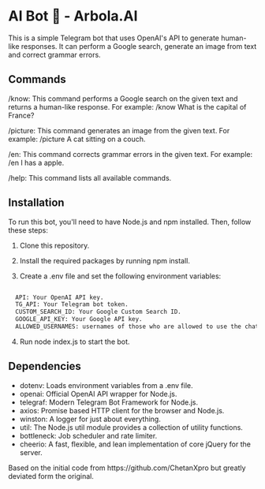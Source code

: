 # AI Bot 🧿 - Arbola.AI

This is a simple Telegram bot that uses OpenAI's API to generate human-like responses. It can perform a Google search, generate an image from text and correct grammar errors.

## Commands

/know: This command performs a Google search on the given text and returns a human-like response. For example: /know What is the capital of France?

/picture: This command generates an image from the given text. For example: /picture A cat sitting on a couch.

/en: This command corrects grammar errors in the given text. For example: /en I has a apple.

/help: This command lists all available commands.

## Installation

To run this bot, you'll need to have Node.js and npm installed. Then, follow these steps:

1. Clone this repository.

2. Install the required packages by running npm install.

3. Create a .env file and set the following environment variables:

```makefile

  API: Your OpenAI API key.
  TG_API: Your Telegram bot token.
  CUSTOM_SEARCH_ID: Your Google Custom Search ID.
  GOOGLE_API_KEY: Your Google API key.
  ALLOWED_USERNAMES: usernames of those who are allowed to use the chatbot
```

4. Run node index.js to start the bot.

## Dependencies

<ul>
  <li>dotenv: Loads environment variables from a .env file.</li>
  <li>openai: Official OpenAI API wrapper for Node.js.</li>
  <li>telegraf: Modern Telegram Bot Framework for Node.js.</li>
  <li>axios: Promise based HTTP client for the browser and Node.js.</li>
  <li>winston: A logger for just about everything.</li>
  <li>util: The Node.js util module provides a collection of utility functions.</li>
  <li>bottleneck: Job scheduler and rate limiter.</li>
  <li>cheerio: A fast, flexible, and lean implementation of core jQuery for the server.</li>
</ul>
Based on the initial code from https://github.com/ChetanXpro but greatly deviated form the original.
